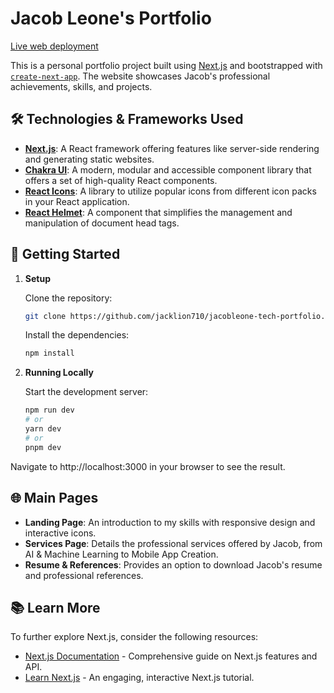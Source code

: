 # Jacob Leone's Portfolio

[Live web deployment](https://jacobleone.com/)

This is a personal portfolio project built using [Next.js](https://nextjs.org/) and bootstrapped with [`create-next-app`](https://github.com/vercel/next.js/tree/canary/packages/create-next-app). The website showcases Jacob's professional achievements, skills, and projects.

## 🛠️ Technologies & Frameworks Used

- **[Next.js](https://nextjs.org/)**: A React framework offering features like server-side rendering and generating static websites.
- **[Chakra UI](https://chakra-ui.com/)**: A modern, modular and accessible component library that offers a set of high-quality React components.
- **[React Icons](https://react-icons.github.io/react-icons/)**: A library to utilize popular icons from different icon packs in your React application.
- **[React Helmet](https://github.com/nfl/react-helmet)**: A component that simplifies the management and manipulation of document head tags.
  
## 🚀 Getting Started

1. **Setup**

   Clone the repository:

   ```bash
   git clone https://github.com/jacklion710/jacobleone-tech-portfolio.git
   ```
   Install the dependencies:
   ```bash
   npm install
   ```
2. **Running Locally**

    Start the development server:

    ```bash
    npm run dev
    # or
    yarn dev
    # or
    pnpm dev
    ```
Navigate to http://localhost:3000 in your browser to see the result.

## 🌐 Main Pages

- **Landing Page**: An introduction to my skills with responsive design and interactive icons.
- **Services Page**: Details the professional services offered by Jacob, from AI & Machine Learning to Mobile App Creation.
- **Resume & References**: Provides an option to download Jacob's resume and professional references.

## 📚 Learn More

To further explore Next.js, consider the following resources:

- [Next.js Documentation](https://nextjs.org/docs) - Comprehensive guide on Next.js features and API.
- [Learn Next.js](https://nextjs.org/learn) - An engaging, interactive Next.js tutorial.
